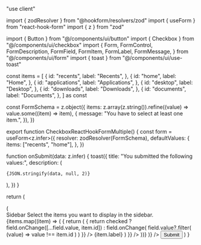 "use client"

import { zodResolver } from "@hookform/resolvers/zod"
import { useForm } from "react-hook-form"
import { z } from "zod"

import { Button } from "@/components/ui/button"
import { Checkbox } from "@/components/ui/checkbox"
import {
Form,
FormControl,
FormDescription,
FormField,
FormItem,
FormLabel,
FormMessage,
} from "@/components/ui/form"
import { toast } from "@/components/ui/use-toast"

const items = [
{
id: "recents",
label: "Recents",
},
{
id: "home",
label: "Home",
},
{
id: "applications",
label: "Applications",
},
{
id: "desktop",
label: "Desktop",
},
{
id: "downloads",
label: "Downloads",
},
{
id: "documents",
label: "Documents",
},
] as const

const FormSchema = z.object({
items: z.array(z.string()).refine((value) => value.some((item) => item), {
message: "You have to select at least one item.",
}),
})

export function CheckboxReactHookFormMultiple() {
const form = useForm<z.infer<typeof FormSchema>>({
resolver: zodResolver(FormSchema),
defaultValues: {
items: ["recents", "home"],
},
})

function onSubmit(data: z.infer<typeof FormSchema>) {
toast({
title: "You submitted the following values:",
description: (

<pre className="mt-2 w-[340px] rounded-md bg-slate-950 p-4">
<code className="text-white">{JSON.stringify(data, null, 2)}</code>
</pre>

),
})
}

return (

<Form {...form}>
<form onSubmit={form.handleSubmit(onSubmit)} className="space-y-8">
<FormField
control={form.control}
name="items"
render={() => (
<FormItem>
<div className="mb-4">
<FormLabel className="text-base">Sidebar</FormLabel>
<FormDescription>
Select the items you want to display in the sidebar.
</FormDescription>
</div>
{items.map((item) => (
<FormField
key={item.id}
control={form.control}
name="items"
render={({ field }) => {
return (
<FormItem
                        key={item.id}
                        className="flex flex-row items-start space-x-3 space-y-0"
                      >
<FormControl>
<Checkbox
checked={field.value?.includes(item.id)}
onCheckedChange={(checked) => {
return checked
? field.onChange([...field.value, item.id])
: field.onChange(
field.value?.filter(
(value) => value !== item.id
)
)
}}
/>
</FormControl>
<FormLabel className="text-sm font-normal">
{item.label}
</FormLabel>
</FormItem>
)
}}
/>
))}
<FormMessage />
</FormItem>
)}
/>
<Button type="submit">Submit</Button>
</form>
</Form>
)
}
